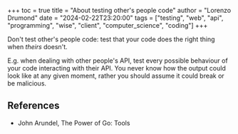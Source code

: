 +++
toc = true
title = "About testing other's people code"
author = "Lorenzo Drumond"
date = "2024-02-22T23:20:00"
tags = ["testing",  "web",  "api",  "programming",  "wise",  "client",  "computer_science",  "coding"]
+++


Don't test other's people code: test that your code does the right thing when _theirs_ doesn't.

E.g. when dealing with other people's API, test every possible behaviour of your code interacting with their API. You never know how the output could look like at any given moment, rather you should assume it could break or be malicious.

## References
- John Arundel, The Power of Go: Tools
